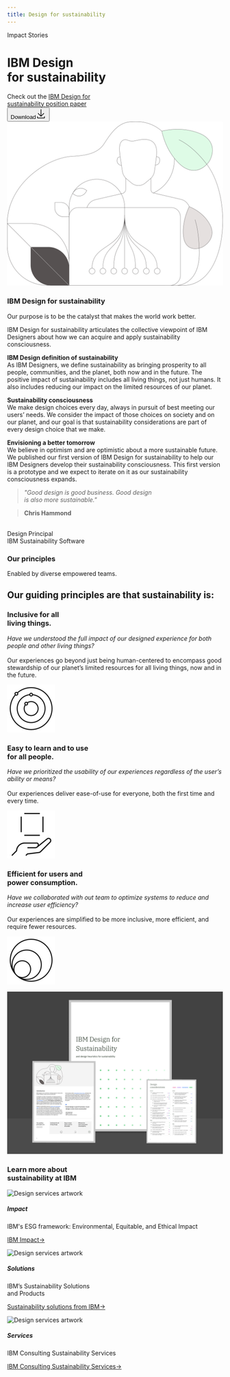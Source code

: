 ```yaml
---
title: Design for sustainability
---
```


<back-link to="/impact">Impact Stories</back-link>

<div class="dfs-wrapper">
<grid background="gray-10">

<column lg="8" md="4" sm="4">
<div class="header-top">
    <h1>IBM Design <br>for sustainability</h1>
</div>

<div class="header-bottom">
    <div class="hero--subtext">Check out the <a href="/downloads/design-for-sustainability-positionpaper.pdf" target="_self">IBM Design for <br>sustainability position paper</a></div>
    <a href="/downloads/design-for-sustainability-positionpaper.pdf" download><button class="carbon--button">Download<svg focusable="false" preserveAspectRatio="xMidYMid meet" aria-label="" xmlns="http://www.w3.org/2000/svg" fill="currentColor" width="24" height="24" viewBox="0 0 32 32" aria-hidden="true" style="will-change: transform;"><path d="M26 15l-1.41-1.41L17 21.17V2h-2v19.17l-7.59-7.58L6 15l10 10 10-10z"></path><path d="M26 24v4H6v-4H4v4a2 2 0 0 0 2 2h20a2 2 0 0 0 2-2v-4z"></path></svg></button></a>
</div>

</column>

<column lg="8" md="4" sm="4">

<img class="dfs-header--img" src="images/design-for-sustainability-header.svg" alt="Design for sustainability - the impacts of design across the globe"/>

</column>

</grid>

<grid background="white">
<column lg="4" md="2">

### IBM Design for sustainability

</column>

<column md="5" lg="8">

<p size="lg">Our purpose is to be the catalyst that makes the world work better.</p>

<p size="lg"><span class="text--italic">IBM Design for sustainability</span> articulates the collective viewpoint of IBM Designers about how we can acquire and apply sustainability consciousness.</p>

<p size="lg"><strong>IBM Design definition of sustainability</strong><br>As IBM Designers, we define sustainability as bringing prosperity to all people, communities, and the planet, both now and in the future. The positive impact of sustainability includes all living things, not just humans. It also includes reducing our impact on the limited resources of our planet.</p>

<p size="lg"><strong>Sustainability consciousness</strong><br>We make design choices every day, always in pursuit of best meeting our users’ needs. We consider the impact of those choices on society and on our planet, and our goal is that sustainability considerations are part of every design choice that we make.</p>

<p size="lg"><strong>Envisioning a better tomorrow</strong><br>We believe in optimism and are optimistic about a more sustainable future. We published our first version of <span class="dfs-text--italic">IBM Design for sustainability</span> to help our IBM Designers develop their sustainability consciousness. This first version is a prototype and we expect to iterate on it as our sustainability consciousness expands.</p>

<icon name="PlexArrowDown"></icon>

</column>
<column lg="3" offset_lg="1" md="2" sm="0">

> _"Good design is good business. Good design <br>is also more sustainable."_

> **Chris Hammond**
<br>
Design Principal 
<br>
IBM Sustainability Software

</column>
</grid>

<grid background="gray-10">
<column lg="4">

### Our principles
<p>Enabled by diverse empowered teams.</p>

</column>
<column lg="12"  md="5">

<h2>Our guiding principles are that sustainability is:</h2>

</column>
<column lg="4" offset_lg="4" border="true"  md="5">

### **Inclusive for all <br> living things.**

_Have we understood the full impact of our designed experience for both people and other living things?_ <br><br>Our experiences go beyond just being human-centered to encompass good stewardship of our planet’s limited resources for all living things, now and in the future.

![Three circles stacked inside each other.](images/inclusion.svg)

</column>

<column lg="4" border="true"  md="5">

### **Easy to learn and to use <br> for all people.**

_Have we prioritized the usability of our experiences regardless of the user’s ability or means?_ <br><br>Our experiences deliver ease-of-use for everyone, both the first time and every time.

![Three circles stacked inside each other.](images/intuitive.svg)

</column>

<column lg="4" border="true"  md="5">

### **Efficient for users and <br> power consumption.**

_Have we collaborated with out team to optimize systems to reduce and increase user efficiency?_ <br><br>Our experiences are simplified to be more inclusive, more efficient, and require fewer resources.

![Three circles stacked inside each other.](images/efficient.svg)

</column>

</grid>

<grid background="gray-10">
<column lg="16">

<tile
    href="downloads/design-for-sustainability-positionpaper.pdf"
    new_window="false"
    title="Download"
    feature="true"
    dark="true"
    icon="Download"
    feature_heading="IBM Design for sustainability position paper"
    feature_background="black">
<img src="images/design-for-sustainability-pdf-download.png" alt="IBM Design for sustainability pdf"/>
</tile>
</column>
</grid>

<grid background="gray-10">

<column lg="4">

<h3>Learn more about <br>sustainability at IBM</h3>
</column>

<column lg="4" md="4">

![Design services artwork](/images/impact.svg)

##### Impact  

<p size="md">IBM's ESG framework: Environmental, Equitable, and Ethical Impact</p>
<p><a href="https://www.ibm.com/impact">IBM Impact→</a></p>

</column>

<column lg="4" md="4">

![Design services artwork](/images/solutions.svg)

##### Solutions

<p size="md">IBM’s Sustainability Solutions<br> and Products</p>
<p><a href="https://www.ibm.com/sustainability">Sustainability solutions from IBM→</a></p>

</column>
<column lg="4" md="4">

![Design services artwork](/images/services.svg)

##### Services 

<p size="md">IBM Consulting Sustainability Services</p>
<p><a href="https://www.ibm.com/business-operations/services/sustainability">IBM Consulting Sustainability Services→</a></p>

</column>
</grid>
</div>
